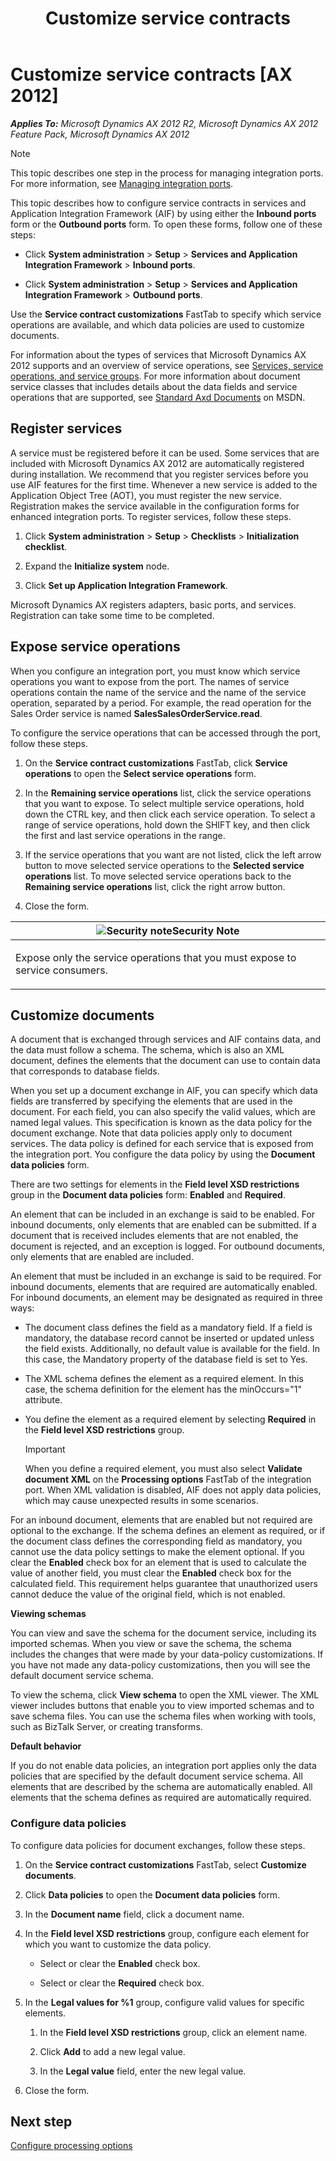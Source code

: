 ﻿---
title: Customize service contracts
TOCTitle: Customize service contracts
ms:assetid: f03eab90-9af3-4284-a039-19cdd9903789
ms:mtpsurl: https://technet.microsoft.com/en-us/library/Hh202119(v=AX.60)
ms:contentKeyID: 35949378
ms.date: 04/17/2013
mtps_version: v=AX.60
---

# Customize service contracts [AX 2012]


_**Applies To:** Microsoft Dynamics AX 2012 R2, Microsoft Dynamics AX 2012 Feature Pack, Microsoft Dynamics AX 2012_


> [!NOTE]
> <P>This topic describes one step in the process for managing integration ports. For more information, see <A href="managing-integration-ports.md">Managing integration ports</A>.</P>



This topic describes how to configure service contracts in services and Application Integration Framework (AIF) by using either the **Inbound ports** form or the **Outbound ports** form. To open these forms, follow one of these steps:

  - Click **System administration** \> **Setup** \> **Services and Application Integration Framework** \> **Inbound ports**.

  - Click **System administration** \> **Setup** \> **Services and Application Integration Framework** \> **Outbound ports**.

Use the **Service contract customizations** FastTab to specify which service operations are available, and which data policies are used to customize documents.

For information about the types of services that Microsoft Dynamics AX 2012 supports and an overview of service operations, see [Services, service operations, and service groups](services-service-operations-and-service-groups.md). For more information about document service classes that includes details about the data fields and service operations that are supported, see [Standard Axd Documents](http://go.microsoft.com/fwlink/?linkid=216872) on MSDN.

## Register services

A service must be registered before it can be used. Some services that are included with Microsoft Dynamics AX 2012 are automatically registered during installation. We recommend that you register services before you use AIF features for the first time. Whenever a new service is added to the Application Object Tree (AOT), you must register the new service. Registration makes the service available in the configuration forms for enhanced integration ports. To register services, follow these steps.

1.  Click **System administration** \> **Setup** \> **Checklists** \> **Initialization checklist**.

2.  Expand the **Initialize system** node.

3.  Click **Set up Application Integration Framework**.

Microsoft Dynamics AX registers adapters, basic ports, and services. Registration can take some time to be completed.

## Expose service operations

When you configure an integration port, you must know which service operations you want to expose from the port. The names of service operations contain the name of the service and the name of the service operation, separated by a period. For example, the read operation for the Sales Order service is named **SalesSalesOrderService.read**.

To configure the service operations that can be accessed through the port, follow these steps.

1.  On the **Service contract customizations** FastTab, click **Service operations** to open the **Select service operations** form.

2.  In the **Remaining service operations** list, click the service operations that you want to expose. To select multiple service operations, hold down the CTRL key, and then click each service operation. To select a range of service operations, hold down the SHIFT key, and then click the first and last service operations in the range.

3.  If the service operations that you want are not listed, click the left arrow button to move selected service operations to the **Selected service operations** list. To move selected service operations back to the **Remaining service operations** list, click the right arrow button.

4.  Close the form.

<table>
<colgroup>
<col style="width: 100%" />
</colgroup>
<thead>
<tr class="header">
<th><img src="images/Ee355075.alert_security(AX.60).gif" title="Security note" alt="Security note" /><strong>Security Note</strong></th>
</tr>
</thead>
<tbody>
<tr class="odd">
<td><p>Expose only the service operations that you must expose to service consumers.</p></td>
</tr>
</tbody>
</table>


## Customize documents

A document that is exchanged through services and AIF contains data, and the data must follow a schema. The schema, which is also an XML document, defines the elements that the document can use to contain data that corresponds to database fields.

When you set up a document exchange in AIF, you can specify which data fields are transferred by specifying the elements that are used in the document. For each field, you can also specify the valid values, which are named legal values. This specification is known as the data policy for the document exchange. Note that data policies apply only to document services. The data policy is defined for each service that is exposed from the integration port. You configure the data policy by using the **Document data policies** form.

There are two settings for elements in the **Field level XSD restrictions** group in the **Document data policies** form: **Enabled** and **Required**.

An element that can be included in an exchange is said to be enabled. For inbound documents, only elements that are enabled can be submitted. If a document that is received includes elements that are not enabled, the document is rejected, and an exception is logged. For outbound documents, only elements that are enabled are included.

An element that must be included in an exchange is said to be required. For inbound documents, elements that are required are automatically enabled. For inbound documents, an element may be designated as required in three ways:

  - The document class defines the field as a mandatory field. If a field is mandatory, the database record cannot be inserted or updated unless the field exists. Additionally, no default value is available for the field. In this case, the Mandatory property of the database field is set to Yes.

  - The XML schema defines the element as a required element. In this case, the schema definition for the element has the minOccurs="1" attribute.

  - You define the element as a required element by selecting **Required** in the **Field level XSD restrictions** group.
    

    > [!IMPORTANT]
    > <P>When you define a required element, you must also select <STRONG>Validate document XML</STRONG> on the <STRONG>Processing options</STRONG> FastTab of the integration port. When XML validation is disabled, AIF does not apply data policies, which may cause unexpected results in some scenarios.</P>



For an inbound document, elements that are enabled but not required are optional to the exchange. If the schema defines an element as required, or if the document class defines the corresponding field as mandatory, you cannot use the data policy settings to make the element optional. If you clear the **Enabled** check box for an element that is used to calculate the value of another field, you must clear the **Enabled** check box for the calculated field. This requirement helps guarantee that unauthorized users cannot deduce the value of the original field, which is not enabled.

**Viewing schemas**

You can view and save the schema for the document service, including its imported schemas. When you view or save the schema, the schema includes the changes that were made by your data-policy customizations. If you have not made any data-policy customizations, then you will see the default document service schema.

To view the schema, click **View schema** to open the XML viewer. The XML viewer includes buttons that enable you to view imported schemas and to save schema files. You can use the schema files when working with tools, such as BizTalk Server, or creating transforms.

**Default behavior**

If you do not enable data policies, an integration port applies only the data policies that are specified by the default document service schema. All elements that are described by the schema are automatically enabled. All elements that the schema defines as required are automatically required.

### Configure data policies

To configure data policies for document exchanges, follow these steps.

1.  On the **Service contract customizations** FastTab, select **Customize documents**.

2.  Click **Data policies** to open the **Document data policies** form.

3.  In the **Document name** field, click a document name.

4.  In the **Field level XSD restrictions** group, configure each element for which you want to customize the data policy.
    
      - Select or clear the **Enabled** check box.
    
      - Select or clear the **Required** check box.

5.  In the **Legal values for %1** group, configure valid values for specific elements.
    
    1.  In the **Field level XSD restrictions** group, click an element name.
    
    2.  Click **Add** to add a new legal value.
    
    3.  In the **Legal value** field, enter the new legal value.

6.  Close the form.

## Next step

[Configure processing options](configure-processing-options.md)

